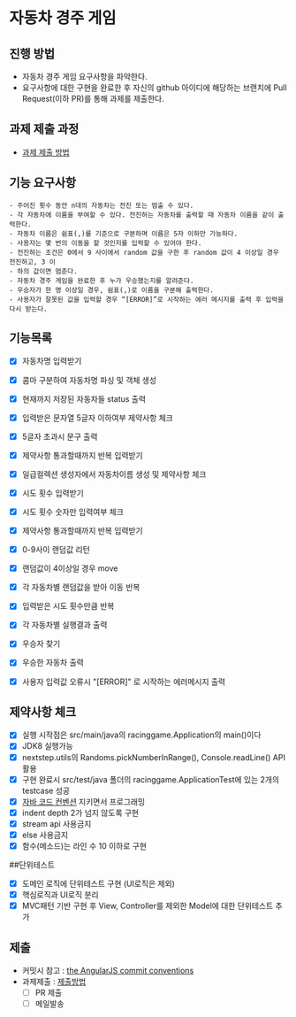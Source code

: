 # 자동차 경주 게임
## 진행 방법
* 자동차 경주 게임 요구사항을 파악한다.
* 요구사항에 대한 구현을 완료한 후 자신의 github 아이디에 해당하는 브랜치에 Pull Request(이하 PR)를 통해 과제를 제출한다.

## 과제 제출 과정
* [과제 제출 방법](https://github.com/next-step/nextstep-docs/tree/master/precourse)

## 기능 요구사항
    - 주어진 횟수 동안 n대의 자동차는 전진 또는 멈출 수 있다.
    - 각 자동차에 이름을 부여할 수 있다. 전진하는 자동차를 출력할 때 자동차 이름을 같이 출력한다.
    - 자동차 이름은 쉼표(,)를 기준으로 구분하며 이름은 5자 이하만 가능하다.
    - 사용자는 몇 번의 이동을 할 것인지를 입력할 수 있어야 한다.
    - 전진하는 조건은 0에서 9 사이에서 random 값을 구한 후 random 값이 4 이상일 경우 전진하고, 3 이
    - 하의 값이면 멈춘다.
    - 자동차 경주 게임을 완료한 후 누가 우승했는지를 알려준다.
    - 우승자가 한 명 이상일 경우, 쉼표(,)로 이름을 구분해 출력한다.
    - 사용자가 잘못된 값을 입력할 경우 “[ERROR]”로 시작하는 에러 메시지를 출력 후 입력을 다시 받는다.

## 기능목록
- [x] 자동차명 입력받기
- [x] 콤마 구분하여 자동차명 파싱 및 객체 생성
- [x] 현재까지 저장된 자동차들 status 출력
- [x] 입력받은 문자열 5글자 이하여부 제약사항 체크 
- [x] 5글자 초과시 문구 출력 
- [x] 제약사항 통과할때까지 반복 입력받기
- [x] 일급컬렉션 생성자에서 자동차이름 생성 및 제약사항 체크
- [x] 시도 횟수 입력받기
- [x] 시도 횟수 숫자만 입력여부 체크
- [x] 제약사항 통과할때까지 반복 입력받기
- [x] 0-9사이 랜덤값 리턴
- [x] 랜덤값이 4이상일 경우 move
- [x] 각 자동차별 랜덤값을 받아 이동 반복
- [x] 입력받은 시도 횟수만큼 반복
- [x] 각 자동차별 실행결과 출력
- [x] 우승자 찾기
- [x] 우승한 자동차 출력
- [x] 사용자 입력값 오류시 "[ERROR]" 로 시작하는 에러메시지 출력


## 제약사항 체크
- [x] 실행 시작점은 src/main/java의 racinggame.Application의 main()이다
- [x] JDK8 실행가능
- [x] nextstep.utils의 Randoms.pickNumberInRange(), Console.readLine() API 활용
- [x] 구현 완료시 src/test/java 폴더의 racinggame.ApplicationTest에 있는 2개의 testcase 성공
- [x] [자바 코드 컨벤션](https://naver.github.io/hackday-conventions-java/) 지키면서 프로그래밍
- [x] indent depth 2가 넘지 않도록 구현
- [x] stream api 사용금지
- [x] else 사용금지
- [x] 함수(메소드)는 라인 수 10 이하로 구현 

##단위테스트
- [x] 도메인 로직에 단위테스트 구현 (UI로직은 제외)
- [x] 핵심로직과 UI로직 분리
- [x] MVC패턴 기반 구현 후 View, Controller를 제외한 Model에 대한 단위테스트 추가

## 제출
- 커밋시 참고 : [the AngularJS commit conventions](https://gist.github.com/stephenparish/9941e89d80e2bc58a153/)
- 과제제출 : [제출방법](https://github.com/next-step/nextstep-docs/tree/master/precourse)
    - [ ] PR 제출
    - [ ] 메일발송